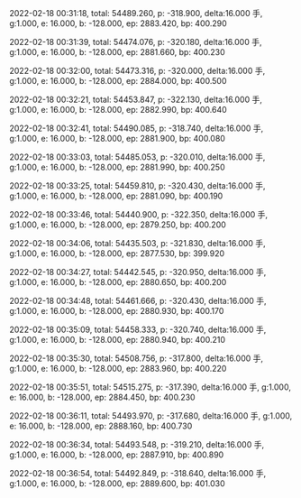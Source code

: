 2022-02-18 00:31:18, total: 54489.260, p: -318.900, delta:16.000 手, g:1.000, e: 16.000, b: -128.000, ep: 2883.420, bp: 400.290

2022-02-18 00:31:39, total: 54474.076, p: -320.180, delta:16.000 手, g:1.000, e: 16.000, b: -128.000, ep: 2881.660, bp: 400.230

2022-02-18 00:32:00, total: 54473.316, p: -320.000, delta:16.000 手, g:1.000, e: 16.000, b: -128.000, ep: 2884.000, bp: 400.500

2022-02-18 00:32:21, total: 54453.847, p: -322.130, delta:16.000 手, g:1.000, e: 16.000, b: -128.000, ep: 2882.990, bp: 400.640

2022-02-18 00:32:41, total: 54490.085, p: -318.740, delta:16.000 手, g:1.000, e: 16.000, b: -128.000, ep: 2881.900, bp: 400.080

2022-02-18 00:33:03, total: 54485.053, p: -320.010, delta:16.000 手, g:1.000, e: 16.000, b: -128.000, ep: 2881.990, bp: 400.250

2022-02-18 00:33:25, total: 54459.810, p: -320.430, delta:16.000 手, g:1.000, e: 16.000, b: -128.000, ep: 2881.090, bp: 400.190

2022-02-18 00:33:46, total: 54440.900, p: -322.350, delta:16.000 手, g:1.000, e: 16.000, b: -128.000, ep: 2879.250, bp: 400.200

2022-02-18 00:34:06, total: 54435.503, p: -321.830, delta:16.000 手, g:1.000, e: 16.000, b: -128.000, ep: 2877.530, bp: 399.920

2022-02-18 00:34:27, total: 54442.545, p: -320.950, delta:16.000 手, g:1.000, e: 16.000, b: -128.000, ep: 2880.650, bp: 400.200

2022-02-18 00:34:48, total: 54461.666, p: -320.430, delta:16.000 手, g:1.000, e: 16.000, b: -128.000, ep: 2880.930, bp: 400.170

2022-02-18 00:35:09, total: 54458.333, p: -320.740, delta:16.000 手, g:1.000, e: 16.000, b: -128.000, ep: 2880.940, bp: 400.210

2022-02-18 00:35:30, total: 54508.756, p: -317.800, delta:16.000 手, g:1.000, e: 16.000, b: -128.000, ep: 2883.960, bp: 400.220

2022-02-18 00:35:51, total: 54515.275, p: -317.390, delta:16.000 手, g:1.000, e: 16.000, b: -128.000, ep: 2884.450, bp: 400.230

2022-02-18 00:36:11, total: 54493.970, p: -317.680, delta:16.000 手, g:1.000, e: 16.000, b: -128.000, ep: 2888.160, bp: 400.730

2022-02-18 00:36:34, total: 54493.548, p: -319.210, delta:16.000 手, g:1.000, e: 16.000, b: -128.000, ep: 2887.910, bp: 400.890

2022-02-18 00:36:54, total: 54492.849, p: -318.640, delta:16.000 手, g:1.000, e: 16.000, b: -128.000, ep: 2889.600, bp: 401.030